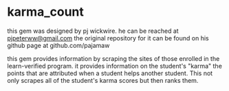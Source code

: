 # karma_count

this gem was designed by pj wickwire. he can be reached at pjpeterww@gmail.com 
the original repository for it can be found on his github page at github.com/pajamaw

this gem provides information by scraping the sites of those enrolled in the learn-verified program. 
it provides information on the student's "karma" the points that are attributed when a student helps
another student. This not only scrapes all of the student's karma scores but then ranks them. 

